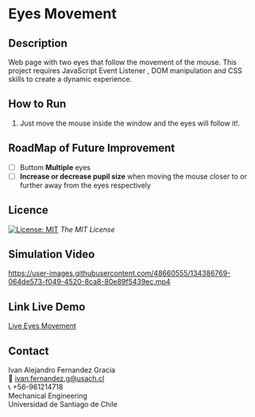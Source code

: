 # Eyes Movement 

<!-- DESCRIPTION -->
## Description
Web page with two eyes that follow the movement of the mouse. This project requires JavaScript Event Listener , DOM manipulation and CSS skills to create a dynamic experience.

<!-- RUN -->
## How to Run
1. Just move the mouse inside the window and the eyes will follow it!.

<!-- ROADMAP -->
## RoadMap of Future Improvement
- [ ] Buttom **Multiple** eyes 
- [ ] **Increase or decrease pupil size** when moving the mouse closer to or further away from the eyes respectively

<!-- LICENSE -->
## Licence 
[![License: MIT](https://img.shields.io/badge/License-MIT-yellow.svg)](https://opensource.org/licenses/MIT) *The MIT License*


<!-- Video -->
<a name="video"></a>
## Simulation Video
https://user-images.githubusercontent.com/48660555/134386769-064de573-f049-4520-8ca8-80e89f5439ec.mp4

<!-- Link Live Demo -->
## Link Live Demo
[Live Eyes Movement]( https://ivanfernandezgracia.github.io/eye-movement/)

<!-- CONTACT -->
<a name="conta"></a>
## Contact
Ivan Alejandro Fernandez Gracia  
:email: ivan.fernandez.g@usach.cl  
:telephone_receiver: +56-961214718  
Mechanical Engineering  
Universidad de Santiago de Chile
